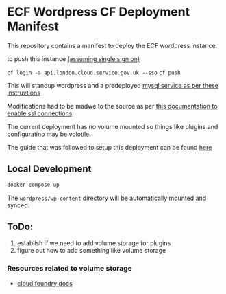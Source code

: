 # ECF Wordpress CF Deployment Manifest

This repository contains a manifest to deploy the ECF wordpress instance.

to push this instance  [(assuming single sign on)](https://docs.cloud.service.gov.uk/get_started.html#use-your-gov-uk-paas-account)

`cf login -a api.london.cloud.service.gov.uk --sso`
`cf push`

This will standup wordpress and a predeployed [mysql service as per these instruvtions](https://docs.cloud.service.gov.uk/deploying_services/mysql/#mysql)


Modifications had to be madwe to the source as per [this documentation to enable ssl connections](https://docs.cloud.service.gov.uk/guidance.html#connect-wordpress-to-mysql)



The current deployment has no volume mounted so things like plugins and configuratino may be volotile.


The guide that was followed to setup this deployment can be found [here](https://www.cloudfoundry.org/blog/install-scale-wordpress-cloud-foundry-2018/)

## Local Development

```bash
docker-compose up
```

The `wordpress/wp-content` directory will be automatically mounted and synced.


## ToDo:

1. establish if we need to add volume storage for plugins
2. figure out how to add something like volume storage


### Resources related to volume storage
 - [cloud foundry docs](https://docs.cloudfoundry.org/devguide/services/using-vol-services.html)
 